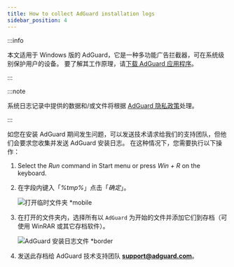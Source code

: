 ```yaml
---
title: How to collect AdGuard installation logs
sidebar_position: 4
---
```


:::info

本文适用于 Windows 版的 AdGuard，它是一种多功能广告拦截器，可在系统级别保护用户的设备。 要了解其工作原理，请[下载 AdGuard 应用程序](https://agrd.io/download-kb-adblock)。

:::

:::note

系统日志记录中提供的数据和/或文件将根据 [AdGuard 隐私政策](https://adguard.com/en/privacy.html)处理。

:::

如您在安装 AdGuard 期间发生问题，可以发送技术请求给我们的支持团队，但他们会要求您收集并发送 AdGuard 安装日志。 在这种情况下，您需要执行以下操作：

1. Select the *Run* command in Start menu or press *Win + R* on the keyboard.

1. 在字段内键入「*%tmp%*」点击「*确定*」。

    ![打开临时文件夹 *mobile](https://cdn.adtidy.org/content/kb/ad_blocker/windows/solving-problems/install-logs-1.png)

1. 在打开的文件夹内，选择所有以 `AdGuard` 为开始的文件并添加它们到存档（可使用 WinRAR 或其它存档软件）。

    ![AdGuard 安装日志文件 *border](https://cdn.adtidy.org/content/kb/ad_blocker/windows/solving-problems/install-logs-2.png)

1. 发送此存档给 AdGuard 技术支持团队 **support@adguard.com**。
